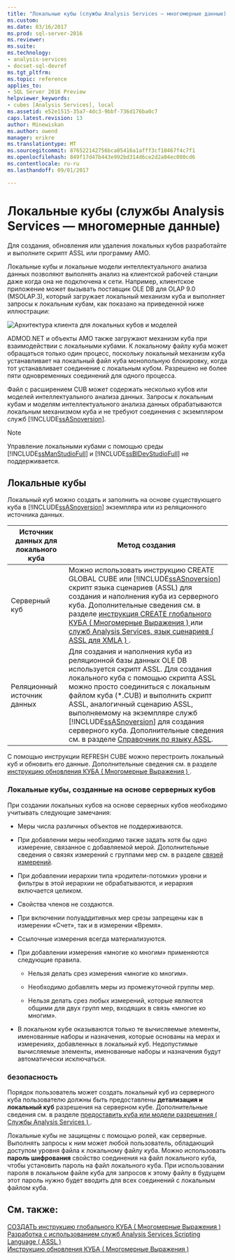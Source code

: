 ```yaml
---
title: "Локальные кубы (службы Analysis Services — многомерные данные) | Документы Microsoft"
ms.custom: 
ms.date: 03/16/2017
ms.prod: sql-server-2016
ms.reviewer: 
ms.suite: 
ms.technology:
- analysis-services
- docset-sql-devref
ms.tgt_pltfrm: 
ms.topic: reference
applies_to:
- SQL Server 2016 Preview
helpviewer_keywords:
- cubes [Analysis Services], local
ms.assetid: e52e1515-35a7-4dc3-9bbf-736d176ba0c7
caps.latest.revision: 13
author: Minewiskan
ms.author: owend
manager: erikre
ms.translationtype: MT
ms.sourcegitcommit: 876522142756bca05416a1afff3cf10467f4c7f1
ms.openlocfilehash: 849f17d47b443e992bd314d6ce2d2a04ec080cd6
ms.contentlocale: ru-ru
ms.lasthandoff: 09/01/2017

---
```

# <a name="local-cubes-analysis-services---multidimensional-data"></a>Локальные кубы (службы Analysis Services — многомерные данные)
  Для создания, обновления или удаления локальных кубов разработайте и выполните скрипт ASSL или программу AMO.  
  
 Локальные кубы и локальные модели интеллектуального анализа данных позволяют выполнять анализ на клиентской рабочей станции даже когда она не подключена к сети. Например, клиентское приложение может вызывать поставщик OLE DB для OLAP 9.0 (MSOLAP.3), который загружает локальный механизм куба и выполняет запросы к локальным кубам, как показано на приведенной ниже иллюстрации:  
  
 ![Архитектура клиента для локальных кубов и моделей](../../../analysis-services/multidimensional-models/olap-physical/media/as-localcubearch9.gif "архитектура клиента для локальных кубов и моделей")  
  
 ADMOD.NET и объекты AMO также загружают механизм куба при взаимодействии с локальными кубами. К локальному файлу куба может обращаться только один процесс, поскольку локальный механизм куба устанавливает на локальный файл куба монопольную блокировку, когда тот устанавливает соединение с локальным кубом. Разрешено не более пяти одновременных соединений для одного процесса.  
  
 Файл с расширением CUB может содержать несколько кубов или моделей интеллектуального анализа данных. Запросы к локальным кубам и моделям интеллектуального анализа данных обрабатываются локальным механизмом куба и не требуют соединения с экземпляром служб [!INCLUDE[ssASnoversion](../../../includes/ssasnoversion-md.md)].  
  
> [!NOTE]  
>  Управление локальными кубами с помощью среды [!INCLUDE[ssManStudioFull](../../../includes/ssmanstudiofull-md.md)] и [!INCLUDE[ssBIDevStudioFull](../../../includes/ssbidevstudiofull-md.md)] не поддерживается.  
  
## <a name="local-cubes"></a>Локальные кубы  
 Локальный куб можно создать и заполнить на основе существующего куба в [!INCLUDE[ssASnoversion](../../../includes/ssasnoversion-md.md)] экземпляра или из реляционного источника данных.  
  
|Источник данных для локального куба|Метод создания|  
|------------------------------------|---------------------|  
|Серверный куб|Можно использовать инструкцию CREATE GLOBAL CUBE или [!INCLUDE[ssASnoversion](../../../includes/ssasnoversion-md.md)] скрипт языка сценариев (ASSL) для создания и наполнения куба из серверного куба. Дополнительные сведения см. в разделе [инструкция CREATE глобального КУБА &#40; Многомерные Выражения &#41; ](../../../mdx/mdx-data-definition-create-global-cube.md) или [служб Analysis Services, язык сценариев &#40; ASSL для XMLA &#41; ](../../../analysis-services/scripting/analysis-services-scripting-language-assl-for-xmla.md).|  
|Реляционный источник данных|Для создания и наполнения куба из реляционной базы данных OLE DB используется скрипт ASSL. Для создания локального куба с помощью скрипта ASSL можно просто соединиться с локальным файлом куба (*.CUB) и выполнить скрипт ASSL, аналогичный сценарию ASSL, выполняемому на экземпляре служб [!INCLUDE[ssASnoversion](../../../includes/ssasnoversion-md.md)] для создания серверного куба. Дополнительные сведения см. в разделе [Справочник по языку ASSL](../../../analysis-services/scripting/analysis-services-scripting-language-assl-for-xmla.md).|  
  
 С помощью инструкции REFRESH CUBE можно перестроить локальный куб и обновить его данные. Дополнительные сведения см. в разделе [инструкцию обновления КУБА &#40; Многомерные Выражения &#41; ](../../../mdx/mdx-data-definition-refresh-cube.md).  
  
### <a name="local-cubes-created-from-server-based-cubes"></a>Локальные кубы, созданные на основе серверных кубов  
 При создании локальных кубов на основе серверных кубов необходимо учитывать следующие замечания:  
  
-   Меры числа различных объектов не поддерживаются.  
  
-   При добавлении меры необходимо также задать хотя бы одно измерение, связанное с добавляемой мерой. Дополнительные сведения о связях измерений с группами мер см. в разделе [связей измерений](../../../analysis-services/multidimensional-models-olap-logical-cube-objects/dimension-relationships.md).  
  
-   При добавлении иерархии типа «родители-потомки» уровни и фильтры в этой иерархии не обрабатываются, и иерархия включается целиком.  
  
-   Свойства членов не создаются.  
  
-   При включении полуаддитивных мер срезы запрещены как в измерении «Счет», так и в измерении «Время».  
  
-   Ссылочные измерения всегда материализуются.  
  
-   При добавлении измерения «многие ко многим» применяются следующие правила.  
  
    -   Нельзя делать срез измерения «многие ко многим».  
  
    -   Необходимо добавлять меры из промежуточной группы мер.  
  
    -   Нельзя делать срез любых измерений, которые являются общими для двух групп мер, входящих в связь «многие ко многим».  
  
-   В локальном кубе оказываются только те вычисляемые элементы, именованные наборы и назначения, которые основаны на мерах и измерениях, добавленных в локальный куб. Недопустимые вычисляемые элементы, именованные наборы и назначения будут автоматически исключаться.  
  
### <a name="security"></a>безопасность  
 Порядок пользователь может создать локальный куб из серверного куба пользователю должны быть предоставлены **детализация и локальный куб** разрешения на серверном кубе. Дополнительные сведения см. в разделе [предоставить куба или модели разрешения &#40; Службы Analysis Services &#41; ](../../../analysis-services/multidimensional-models/grant-cube-or-model-permissions-analysis-services.md).  
  
 Локальные кубы не защищены с помощью ролей, как серверные. Выполнять запросы к ним может любой пользователь, обладающий доступом уровня файла к локальному файлу куба. Можно использовать **пароль шифрования** свойство соединения на файл локального куба, чтобы установить пароль на файл локального куба. При использовании пароля в локальном файле куба для запросов к этому файлу в будущем этот пароль нужно будет вводить для всех соединений с локальным файлом куба.  
  
## <a name="see-also"></a>См. также:  
 [СОЗДАТЬ инструкцию глобального КУБА &#40; Многомерные Выражения &#41;](../../../mdx/mdx-data-definition-create-global-cube.md)   
 [Разработка с использованием служб Analysis Services Scripting Language &#40; ASSL &#41;](../../../analysis-services/multidimensional-models/scripting-language-assl/developing-with-analysis-services-scripting-language-assl.md)   
 [Инструкцию обновления КУБА &#40; Многомерные Выражения &#41;](../../../mdx/mdx-data-definition-refresh-cube.md)  
  
  
